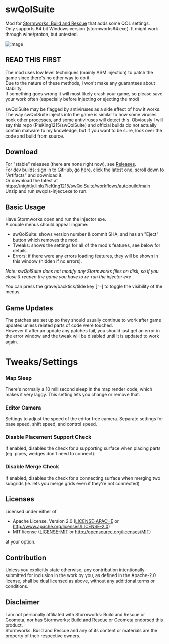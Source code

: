 # swQolSuite
Mod for [Stormworks: Build and Rescue](https://store.steampowered.com/app/573090/Stormworks_Build_and_Rescue/) that adds some QOL settings.<br>
Only supports 64 bit Windows version (stormworks64.exe). It might work through wine/proton, but untested.

![image](https://github.com/user-attachments/assets/d3c0978b-7897-4b04-9c6d-71e28dfbe1de)

## READ THIS FIRST
The mod uses low level techniques (mainly ASM injection) to patch the game since there's no other way to do it.<br>
Due to the nature of these methods, I won't make any guarantees about stability.<br>
If something goes wrong it will most likely crash your game, so please save your work often (especially before injecting or ejecting the mod)<br>

swQolSuite may be flagged by antiviruses as a side effect of how it works. The way swQolSuite injects into the game is similar to how some viruses hook other processes, and some antiviruses will detect this.
Obviously I will say this repo (PieKing1215/swQolSuite) and official builds do not actually contain malware to my knowledge, but if you want to be sure, look over the code and build from source.

## Download
For "stable" releases (there are none right now), see [Releases](../../releases).<br>
For dev builds: sign in to GitHub, go [here](https://github.com/PieKing1215/swQolSuite/actions/workflows/autobuild.yml?query=branch%3Amain+is%3Asuccess), click the latest one, scroll down to "Artifacts" and download it.<br>
Or download the latest at https://nightly.link/PieKing1215/swQolSuite/workflows/autobuild/main<br>
Unzip and run swqols-inject.exe to run.

## Basic Usage
Have Stormworks open and run the injector exe.<br>
A couple menus should appear ingame:
- swQolSuite: shows version number & commit SHA, and has an "Eject" button which removes the mod.<br>
- Tweaks: shows the settings for all of the mod's features, see below for details.<br>
- Errors: if there were any errors loading features, they will be shown in this window (hidden if no errors).<br>

*Note: swQolSuite does not modify any Stormworks files on disk, so if you close & reopen the game you have to re-run the injector exe*

You can press the grave/backtick/tilde key [`` `~ ``] to toggle the visibility of the menus.

## Game Updates
The patches are set up so they should usually continue to work after game updates unless related parts of code were touched.<br>
However if after an update any patches fail, you should just get an error in the error window and the tweak will be disabled until it is updated to work again.

# Tweaks/Settings

### Map Sleep
There's normally a 10 millisecond sleep in the map render code, which makes it very laggy. This setting lets you change or remove that.

### Editor Camera
Settings to adjust the speed of the editor free camera. Separate settings for base speed, shift speed, and control speed.

### Disable Placement Support Check
If enabled, disables the check for a supporting surface when placing parts (eg. pipes, wedges don't need to connect).

### Disable Merge Check
If enabled, disables the check for a connecting surface when merging two subgrids (ie. lets you merge grids even if they're not connected)

## Licenses

Licensed under either of

 * Apache License, Version 2.0
   ([LICENSE-APACHE](LICENSE-APACHE) or http://www.apache.org/licenses/LICENSE-2.0)
 * MIT license
   ([LICENSE-MIT](LICENSE-MIT) or http://opensource.org/licenses/MIT)

at your option.

## Contribution

Unless you explicitly state otherwise, any contribution intentionally submitted
for inclusion in the work by you, as defined in the Apache-2.0 license, shall be
dual licensed as above, without any additional terms or conditions.

## Disclaimer
I am not personally affiliated with Stormworks: Build and Rescue or Geometa, nor has Stormworks: Build and Rescue or Geometa endorsed this product.<br>
Stormworks: Build and Rescue and any of its content or materials are the property of their respective owners.
